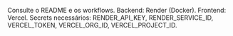 Consulte o README e os workflows. Backend: Render (Docker). Frontend: Vercel. Secrets necessários: RENDER_API_KEY, RENDER_SERVICE_ID, VERCEL_TOKEN, VERCEL_ORG_ID, VERCEL_PROJECT_ID.

